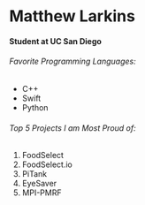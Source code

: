 # Matthew Larkins

#### Student at UC San Diego

###### Favorite Programming Languages:

- C++
- Swift
- Python

###### Top 5 Projects I am Most Proud of:
1) FoodSelect
2) FoodSelect.io
3) PiTank
4) EyeSaver
5) MPI-PMRF



